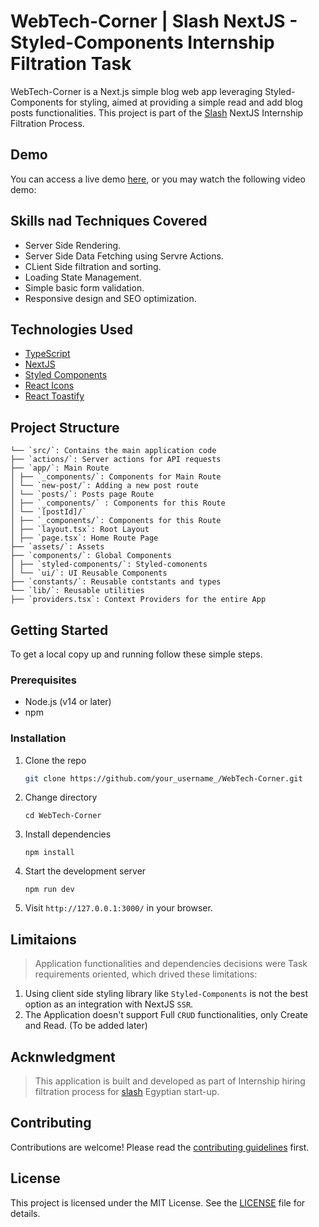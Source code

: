 # WebTech-Corner | Slash NextJS - Styled-Components Internship Filtration Task

WebTech-Corner is a Next.js simple blog web app leveraging Styled-Components for styling, aimed at providing a simple read and add blog posts functionalities. This project is part of the [Slash](https://slash-eg.com/) NextJS Internship Filtration Process.

## Demo

You can access a live demo [here](), or you may watch the following video demo:

## Skills nad Techniques Covered

- Server Side Rendering.
- Server Side Data Fetching using Servre Actions.
- CLient Side filtration and sorting.
- Loading State Management.
- Simple basic form validation.
- Responsive design and SEO optimization.

## Technologies Used

- [TypeScript](https://www.typescriptlang.org/)
- [NextJS](https://nextjs.org/)
- [Styled Components](https://styled-components.com/)
- [React Icons](https://react-icons.github.io/react-icons/)
- [React Toastify](https://fkhadra.github.io/react-toastify/introduction/)

## Project Structure

```shell
└── `src/`: Contains the main application code
├── `actions/`: Server actions for API requests
├── `app/`: Main Route
│ ├── `_components/`: Components for Main Route
│ └── `new-post/`: Adding a new post route
│ └── `posts/`: Posts page Route
│ ├── `_components/` : Components for this Route
│ └── `[postId]/`
│ ├── `_components/`: Components for this Route
│ ├── `layout.tsx`: Root Layout
│ ├── `page.tsx`: Home Route Page
├── `assets/`: Assets
├── `components/`: Global Components
│ ├── `styled-components/`: Styled-comonents
│ └── `ui/`: UI Reusable Components
├── `constants/`: Reusable contstants and types
└── `lib/`: Reusable utilities
├── `providers.tsx`: Context Providers for the entire App
```

## Getting Started

To get a local copy up and running follow these simple steps.

### Prerequisites

- Node.js (v14 or later)
- npm

### Installation

1. Clone the repo

   ```sh
   git clone https://github.com/your_username_/WebTech-Corner.git
   ```

2. Change directory

   ```shell
   cd WebTech-Corner
   ```

3. Install dependencies

   ```shell
   npm install
   ```

4. Start the development server

   ```shell
   npm run dev
   ```

5. Visit `http://127.0.0.1:3000/` in your browser.

## Limitaions

> Application functionalities and dependencies decisions were Task requirements oriented, which drived these limitations:

1. Using client side styling library like `Styled-Components` is not the best option as an integration with NextJS `SSR`.
2. The Application doesn't support Full `CRUD` functionalities, only Create and Read. (To be added later)

## Acknwledgment

> This application is built and developed as part of Internship hiring filtration process for [slash](https://slash-eg.com/) Egyptian start-up.

## Contributing

Contributions are welcome! Please read the [contributing guidelines](CONTRIBUTING.md) first.

## License

This project is licensed under the MIT License. See the [LICENSE](LICENSE) file for details.
